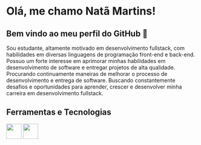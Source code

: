 # Olá, me chamo Natã Martins! 
## Bem vindo ao meu perfil do GitHub 👋

Sou estudante, altamente motivado em desenvolvimento fullstack, com habilidades em diversas linguagens de programação front-end e back-end. Possuo um forte interesse em aprimorar minhas habilidades em desenvolvimento de software e entregar projetos de alta qualidade. Procurando continuamente maneiras de melhorar o processo de desenvolvimento e entrega de software. Buscando constantemente desafios e oportunidades para aprender, crescer e desenvolver minha carreira em desenvolvimento fullstack.

## Ferramentas e Tecnologias
<img src="https://cdn.jsdelivr.net/gh/devicons/devicon@latest/icons/html5/html5-original-wordmark.svg" width="40" height="40" /> <img src="https://cdn.jsdelivr.net/gh/devicons/devicon@latest/icons/css3/css3-original-wordmark.svg" width="40" height="40" />
<!--
**NathanMarts/NathanMarts** is a ✨ _special_ ✨ repository because its `README.md` (this file) appears on your GitHub profile.

Here are some ideas to get you started:

- 🔭 I’m currently working on ...
- 🌱 I’m currently learning ...
- 👯 I’m looking to collaborate on ...
- 🤔 I’m looking for help with ...
- 💬 Ask me about ...
- 📫 How to reach me: ...
- 😄 Pronouns: ...
- ⚡ Fun fact: ...
-->
